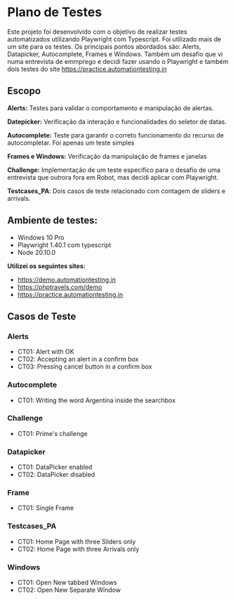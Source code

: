 # Plano de Testes

Este projeto foi desenvolvido com o objetivo de realizar testes automatizados utilizando Playwright com Typescript. Foi utilizado mais de um site para os testes. Os principais pontos abordados são: 
Alerts, Datapicker, Autocomplete, Frames e Windows. Também um desafio que vi numa entrevista de emmprego e decidi fazer usando o Playwright e também dois testes do site https://practice.automationtesting.in

## Escopo
<b>Alerts:</b> Testes para validar o comportamento e manipulação de alertas.

<b>Datepicker:</b> Verificação da interação e funcionalidades do seletor de datas.

<b>Autocomplete:</b> Teste para garantir o correto funcionamento do recurso de autocompletar. Foi apenas um teste simples

<b>Frames e Windows:</b> Verificação da manipulação de frames e janelas 

<b>Challenge:</b> Implementação de um teste específico para o desafio de uma entrevista que outrora fora em Robot, mas decidi aplicar com Playwright.

<b>Testcases_PA</b>: Dois casos de teste relacionado com contagem de sliders e arrivals.

## Ambiente de testes:
- Windows      10 Pro
- Playwright  1.40.1 com typescript
- Node        20.10.0
  
<b>Utilizei os seguintes sites:</b>

- https://demo.automationtesting.in
- https://phptravels.com/demo
- https://practice.automationtesting.in

## Casos de Teste

### Alerts
  - CT01: Alert with OK
  - CT02: Accepting an alert in a confirm box
  - CT03: Pressing cancel button in a confirm box
 
### Autocomplete
 - CT01: Writing the word Argentina inside the searchbox

### Challenge
- CT01: Prime's challenge

### Datapicker
- CT01: DataPicker enabled
- CT02: DataPicker disabled

### Frame
- CT01: Single Frame

### Testcases_PA
- CT01: Home Page with three Sliders only
- CT02: Home Page with three Arrivals only

### Windows
- CT01: Open New tabbed Windows
- CT02: Open New Separate Window


